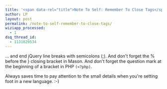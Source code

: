 ```yaml
---
title: '<span data-rel="title">Note To Self: Remember To Close Tags</span>'
author: LP
layout: post
permalink: /note-to-self-remember-to-close-tags/
wiziapp_processed:
  - 1
dsq_thread_id:
  - 1131829534
---
```




... and end jQuery line breaks with semicolons (;). And don't forget the % before the } closing bracket in Mason. And don't forget the question mark at the beginning of a bracket in PHP `(<?php)`. 
  
Always saves time to pay attention to the small details when you're setting foot in a new language. :-)
